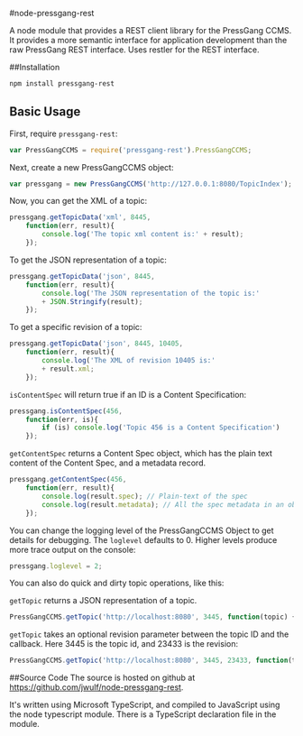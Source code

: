 #node-pressgang-rest

A node module that provides a REST client library for the PressGang CCMS. It provides a more semantic interface for application development than the raw PressGang REST interface. Uses restler for the REST interface.

##Installation

```bash
npm install pressgang-rest
```
## Basic Usage

First, require `pressgang-rest`:

```js
var PressGangCCMS = require('pressgang-rest').PressGangCCMS;
```
Next, create a new PressGangCCMS object:

```js
var pressgang = new PressGangCCMS('http://127.0.0.1:8080/TopicIndex');
```

Now, you can get the XML of a topic:

```js
pressgang.getTopicData('xml', 8445, 
	function(err, result){
		console.log('The topic xml content is:' + result);
	});
```

To get the JSON representation of a topic:

```js
pressgang.getTopicData('json', 8445, 
	function(err, result){
		console.log('The JSON representation of the topic is:' 
		+ JSON.Stringify(result);
	});
```

To get a specific revision of a topic:

```js
pressgang.getTopicData('json', 8445, 10405, 
    function(err, result){
		console.log('The XML of revision 10405 is:' 
		+ result.xml;
	});
```

`isContentSpec` will return true if an ID is a Content Specification:

```js
pressgang.isContentSpec(456, 
	function(err, is){
		if (is) console.log('Topic 456 is a Content Specification')
	});    
```

`getContentSpec` returns a Content Spec object, which has the plain text content of the Content Spec, and a metadata record.
```js
pressgang.getContentSpec(456, 
    function(err, result){
		console.log(result.spec); // Plain-text of the spec
        console.log(result.metadata); // All the spec metadata in an object
	});    
```

You can change the logging level of the PressGangCCMS Object to get details for debugging. The `loglevel` defaults to 0. Higher levels produce more trace output on the console:

```js
pressgang.loglevel = 2;
```

You can also do quick and dirty topic operations, like this:

`getTopic` returns a JSON representation of a topic. 

```js
PressGangCCMS.getTopic('http://localhost:8080', 3445, function(topic) { console.log(topic); });
```

`getTopic` takes an optional revision parameter between the topic ID and the callback. Here 3445 is the topic id, and 23433 is the revision:

```js
PressGangCCMS.getTopic('http://localhost:8080', 3445, 23433, function(topic) { console.log(topic); });
```

##Source Code
The source is hosted on github at https://github.com/jwulf/node-pressgang-rest.

It's written using Microsoft TypeScript, and compiled to JavaScript using the node typescript module. There is a TypeScript declaration file in the module.
